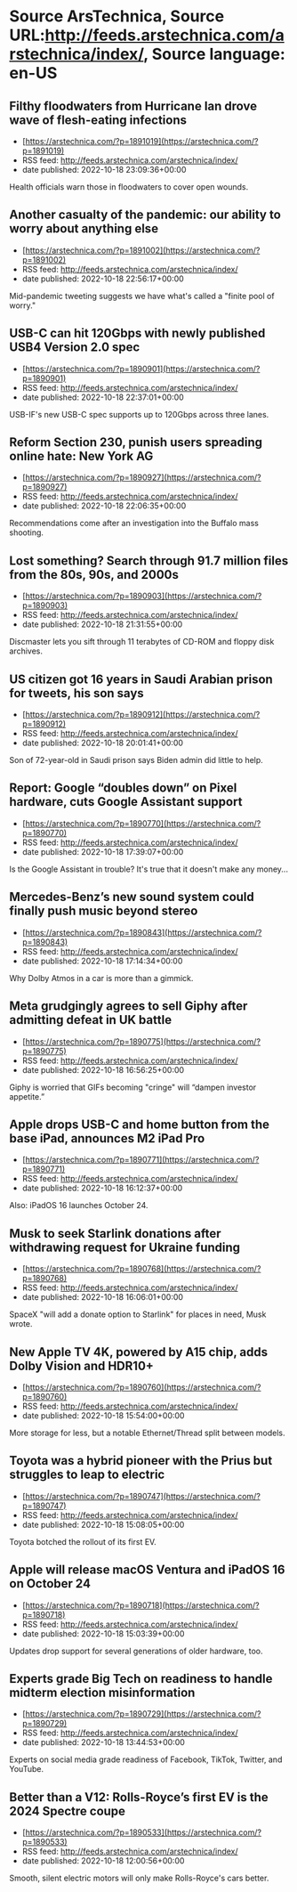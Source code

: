 # Source ArsTechnica, Source URL:http://feeds.arstechnica.com/arstechnica/index/, Source language: en-US

## Filthy floodwaters from Hurricane Ian drove wave of flesh-eating infections
 - [https://arstechnica.com/?p=1891019](https://arstechnica.com/?p=1891019)
 - RSS feed: http://feeds.arstechnica.com/arstechnica/index/
 - date published: 2022-10-18 23:09:36+00:00

Health officials warn those in floodwaters to cover open wounds.

## Another casualty of the pandemic: our ability to worry about anything else
 - [https://arstechnica.com/?p=1891002](https://arstechnica.com/?p=1891002)
 - RSS feed: http://feeds.arstechnica.com/arstechnica/index/
 - date published: 2022-10-18 22:56:17+00:00

Mid-pandemic tweeting suggests we have what's called a "finite pool of worry."

## USB-C can hit 120Gbps with newly published USB4 Version 2.0 spec
 - [https://arstechnica.com/?p=1890901](https://arstechnica.com/?p=1890901)
 - RSS feed: http://feeds.arstechnica.com/arstechnica/index/
 - date published: 2022-10-18 22:37:01+00:00

USB-IF's new USB-C spec supports up to 120Gbps across three lanes.

## Reform Section 230, punish users spreading online hate: New York AG
 - [https://arstechnica.com/?p=1890927](https://arstechnica.com/?p=1890927)
 - RSS feed: http://feeds.arstechnica.com/arstechnica/index/
 - date published: 2022-10-18 22:06:35+00:00

Recommendations come after an investigation into the Buffalo mass shooting.

## Lost something? Search through 91.7 million files from the 80s, 90s, and 2000s
 - [https://arstechnica.com/?p=1890903](https://arstechnica.com/?p=1890903)
 - RSS feed: http://feeds.arstechnica.com/arstechnica/index/
 - date published: 2022-10-18 21:31:55+00:00

Discmaster lets you sift through 11 terabytes of CD-ROM and floppy disk archives.

## US citizen got 16 years in Saudi Arabian prison for tweets, his son says
 - [https://arstechnica.com/?p=1890912](https://arstechnica.com/?p=1890912)
 - RSS feed: http://feeds.arstechnica.com/arstechnica/index/
 - date published: 2022-10-18 20:01:41+00:00

Son of 72-year-old in Saudi prison says Biden admin did little to help.

## Report: Google “doubles down” on Pixel hardware, cuts Google Assistant support
 - [https://arstechnica.com/?p=1890770](https://arstechnica.com/?p=1890770)
 - RSS feed: http://feeds.arstechnica.com/arstechnica/index/
 - date published: 2022-10-18 17:39:07+00:00

Is the Google Assistant in trouble? It's true that it doesn't make any money...

## Mercedes-Benz’s new sound system could finally push music beyond stereo
 - [https://arstechnica.com/?p=1890843](https://arstechnica.com/?p=1890843)
 - RSS feed: http://feeds.arstechnica.com/arstechnica/index/
 - date published: 2022-10-18 17:14:34+00:00

Why Dolby Atmos in a car is more than a gimmick.

## Meta grudgingly agrees to sell Giphy after admitting defeat in UK battle
 - [https://arstechnica.com/?p=1890775](https://arstechnica.com/?p=1890775)
 - RSS feed: http://feeds.arstechnica.com/arstechnica/index/
 - date published: 2022-10-18 16:56:25+00:00

Giphy is worried that GIFs becoming "cringe" will “dampen investor appetite.”

## Apple drops USB-C and home button from the base iPad, announces M2 iPad Pro
 - [https://arstechnica.com/?p=1890771](https://arstechnica.com/?p=1890771)
 - RSS feed: http://feeds.arstechnica.com/arstechnica/index/
 - date published: 2022-10-18 16:12:37+00:00

Also: iPadOS 16 launches October 24.

## Musk to seek Starlink donations after withdrawing request for Ukraine funding
 - [https://arstechnica.com/?p=1890768](https://arstechnica.com/?p=1890768)
 - RSS feed: http://feeds.arstechnica.com/arstechnica/index/
 - date published: 2022-10-18 16:06:01+00:00

SpaceX "will add a donate option to Starlink" for places in need, Musk wrote.

## New Apple TV 4K, powered by A15 chip, adds Dolby Vision and HDR10+
 - [https://arstechnica.com/?p=1890760](https://arstechnica.com/?p=1890760)
 - RSS feed: http://feeds.arstechnica.com/arstechnica/index/
 - date published: 2022-10-18 15:54:00+00:00

More storage for less, but a notable Ethernet/Thread split between models.

## Toyota was a hybrid pioneer with the Prius but struggles to leap to electric
 - [https://arstechnica.com/?p=1890747](https://arstechnica.com/?p=1890747)
 - RSS feed: http://feeds.arstechnica.com/arstechnica/index/
 - date published: 2022-10-18 15:08:05+00:00

Toyota botched the rollout of its first EV.

## Apple will release macOS Ventura and iPadOS 16 on October 24
 - [https://arstechnica.com/?p=1890718](https://arstechnica.com/?p=1890718)
 - RSS feed: http://feeds.arstechnica.com/arstechnica/index/
 - date published: 2022-10-18 15:03:39+00:00

Updates drop support for several generations of older hardware, too.

## Experts grade Big Tech on readiness to handle midterm election misinformation
 - [https://arstechnica.com/?p=1890729](https://arstechnica.com/?p=1890729)
 - RSS feed: http://feeds.arstechnica.com/arstechnica/index/
 - date published: 2022-10-18 13:44:53+00:00

Experts on social media grade readiness of Facebook, TikTok, Twitter, and YouTube.

## Better than a V12: Rolls-Royce’s first EV is the 2024 Spectre coupe
 - [https://arstechnica.com/?p=1890533](https://arstechnica.com/?p=1890533)
 - RSS feed: http://feeds.arstechnica.com/arstechnica/index/
 - date published: 2022-10-18 12:00:56+00:00

Smooth, silent electric motors will only make Rolls-Royce's cars better.
